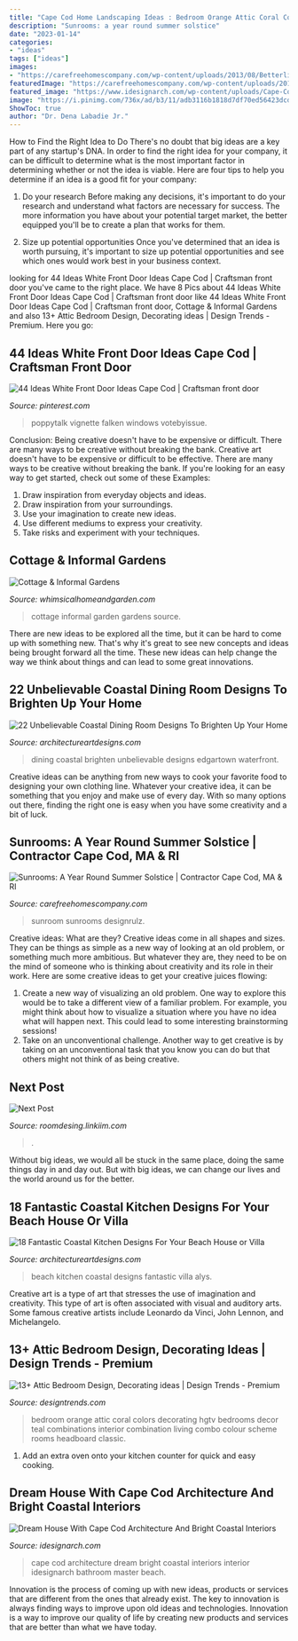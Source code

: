 ```yaml
---
title: "Cape Cod Home Landscaping Ideas : Bedroom Orange Attic Coral Colors Decorating Hgtv Bedrooms Decor Teal Combinations Interior Combination Living Combo Colour Scheme Rooms Headboard Classic"
description: "Sunrooms: a year round summer solstice"
date: "2023-01-14"
categories:
- "ideas"
tags: ["ideas"]
images:
- "https://carefreehomescompany.com/wp-content/uploads/2013/08/Betterliving-Sunroom-Interior-Picture.jpg"
featuredImage: "https://carefreehomescompany.com/wp-content/uploads/2013/08/Betterliving-Sunroom-Interior-Picture.jpg"
featured_image: "https://www.idesignarch.com/wp-content/uploads/Cape-Cod-Architecture-Dream-Home_12.jpg"
image: "https://i.pinimg.com/736x/ad/b3/11/adb3116b1818d7df70ed56423dcdb396.jpg"
ShowToc: true
author: "Dr. Dena Labadie Jr."
---
```



How to Find the Right Idea to Do
There's no doubt that big ideas are a key part of any startup's DNA. In order to find the right idea for your company, it can be difficult to determine what is the most important factor in determining whether or not the idea is viable. Here are four tips to help you determine if an idea is a good fit for your company:
1. Do your research
 Before making any decisions, it's important to do your research and understand what factors are necessary for success. The more information you have about your potential target market, the better equipped you'll be to create a plan that works for them.

2. Size up potential opportunities
Once you've determined that an idea is worth pursuing, it's important to size up potential opportunities and see which ones would work best in your business context.

	

		
looking for 44 Ideas White Front Door Ideas Cape Cod | Craftsman front door you've came to the right place. We have 8 Pics about 44 Ideas White Front Door Ideas Cape Cod | Craftsman front door like 44 Ideas White Front Door Ideas Cape Cod | Craftsman front door, Cottage &amp; Informal Gardens and also 13+ Attic Bedroom Design, Decorating ideas | Design Trends - Premium. Here you go:
		
    
## 44 Ideas White Front Door Ideas Cape Cod | Craftsman Front Door

<img loading=lazy src="https://i.pinimg.com/736x/ad/b3/11/adb3116b1818d7df70ed56423dcdb396.jpg" onerror="this.onerror=null;this.src='https://tse4.mm.bing.net/th?id=OIP.hgAWzA0ksFm3YPg0qViBsQAAAA&amp;pid=15.1';" alt="44 Ideas White Front Door Ideas Cape Cod | Craftsman front door">

_Source: pinterest.com_

>poppytalk vignette falken windows votebyissue. 

	

Conclusion: Being creative doesn't have to be expensive or difficult. There are many ways to be creative without breaking the bank.
Creative art doesn't have to be expensive or difficult to be effective. There are many ways to be creative without breaking the bank. If you're looking for an easy way to get started, check out some of these Examples: 
1. Draw inspiration from everyday objects and ideas.
2. Draw inspiration from your surroundings.
3. Use your imagination to create new ideas. 
4. Use different mediums to express your creativity.
5. Take risks and experiment with your techniques.

    
## Cottage &amp; Informal Gardens

<img loading=lazy src="http://whimsicalhomeandgarden.com/wp-content/uploads/2013/05/1da7326e74a27b4f2b8ac2a916137e8b.jpg" onerror="this.onerror=null;this.src='https://tse1.mm.bing.net/th?id=OIP.vC1ecLGokq_BPR3GYo2jYwHaJ3&amp;pid=15.1';" alt="Cottage &amp; Informal Gardens">

_Source: whimsicalhomeandgarden.com_

>cottage informal garden gardens source. 

	

There are new ideas to be explored all the time, but it can be hard to come up with something new. That's why it's great to see new concepts and ideas being brought forward all the time. These new ideas can help change the way we think about things and can lead to some great innovations.

    
## 22 Unbelievable Coastal Dining Room Designs To Brighten Up Your Home

<img loading=lazy src="https://www.architectureartdesigns.com/wp-content/uploads/2015/05/22-Unbelievable-Coastal-Dining-Room-Designs-To-Brighten-Up-Your-Home-17.jpg" onerror="this.onerror=null;this.src='https://tse1.mm.bing.net/th?id=OIP.uAZfzte3wHj6iHGoNmVinAAAAA&amp;pid=15.1';" alt="22 Unbelievable Coastal Dining Room Designs To Brighten Up Your Home">

_Source: architectureartdesigns.com_

>dining coastal brighten unbelievable designs edgartown waterfront. 

	

Creative ideas can be anything from new ways to cook your favorite food to designing your own clothing line. Whatever your creative idea, it can be something that you enjoy and make use of every day. With so many options out there, finding the right one is easy when you have some creativity and a bit of luck.

    
## Sunrooms: A Year Round Summer Solstice | Contractor Cape Cod, MA &amp; RI

<img loading=lazy src="https://carefreehomescompany.com/wp-content/uploads/2013/08/Betterliving-Sunroom-Interior-Picture.jpg" onerror="this.onerror=null;this.src='https://tse2.mm.bing.net/th?id=OIP.8YL_ouo5JfwuAujAeQkpTwHaFK&amp;pid=15.1';" alt="Sunrooms: A Year Round Summer Solstice | Contractor Cape Cod, MA &amp; RI">

_Source: carefreehomescompany.com_

>sunroom sunrooms designrulz. 

	

Creative ideas: What are they?
Creative ideas come in all shapes and sizes. They can be things as simple as a new way of looking at an old problem, or something much more ambitious. But whatever they are, they need to be on the mind of someone who is thinking about creativity and its role in their work. Here are some creative ideas to get your creative juices flowing: 
1) Create a new way of visualizing an old problem. One way to explore this would be to take a different view of a familiar problem. For example, you might think about how to visualize a situation where you have no idea what will happen next. This could lead to some interesting brainstorming sessions! 
2) Take on an unconventional challenge. Another way to get creative is by taking on an unconventional task that you know you can do but that others might not think of as being creative.

    
## Next Post

<img loading=lazy src="http://roomerve.com/wp-content/uploads/2018/09/30-Exciting-Small-Laundry-Room-Design-Ideas-20.jpg" onerror="this.onerror=null;this.src='https://tse2.mm.bing.net/th?id=OIP.Jd52QHgwc9h0dbb5JxRlYAHaK8&amp;pid=15.1';" alt="Next Post">

_Source: roomdesing.linkiim.com_

>. 

	

Without big ideas, we would all be stuck in the same place, doing the same things day in and day out. But with big ideas, we can change our lives and the world around us for the better.

    
## 18 Fantastic Coastal Kitchen Designs For Your Beach House Or Villa

<img loading=lazy src="https://www.architectureartdesigns.com/wp-content/uploads/2015/05/18-Fantastic-Coastal-Kitchen-Designs-For-Your-Beach-House-or-Villa-12-630x945.jpg" onerror="this.onerror=null;this.src='https://tse4.mm.bing.net/th?id=OIP.KUUxrNTofrh6qdWF8pLazwHaLH&amp;pid=15.1';" alt="18 Fantastic Coastal Kitchen Designs For Your Beach House or Villa">

_Source: architectureartdesigns.com_

>beach kitchen coastal designs fantastic villa alys. 

	

Creative art is a type of art that stresses the use of imagination and creativity. This type of art is often associated with visual and auditory arts. Some famous creative artists include Leonardo da Vinci, John Lennon, and Michelangelo.

    
## 13+ Attic Bedroom Design, Decorating Ideas | Design Trends - Premium

<img loading=lazy src="https://images.designtrends.com/wp-content/uploads/2015/12/05094855/Blue-and-Orange-Attic-Bedroom-Design.jpeg" onerror="this.onerror=null;this.src='https://tse1.mm.bing.net/th?id=OIP.2FvpYdd_6m72IAAAzgD1GgHaJ3&amp;pid=15.1';" alt="13+ Attic Bedroom Design, Decorating ideas | Design Trends - Premium">

_Source: designtrends.com_

>bedroom orange attic coral colors decorating hgtv bedrooms decor teal combinations interior combination living combo colour scheme rooms headboard classic. 

	

1. Add an extra oven onto your kitchen counter for quick and easy cooking.

    
## Dream House With Cape Cod Architecture And Bright Coastal Interiors

<img loading=lazy src="https://www.idesignarch.com/wp-content/uploads/Cape-Cod-Architecture-Dream-Home_12.jpg" onerror="this.onerror=null;this.src='https://tse2.mm.bing.net/th?id=OIP.3ywJ5CfkV8nXVbjVHCX4wwHaE7&amp;pid=15.1';" alt="Dream House With Cape Cod Architecture And Bright Coastal Interiors">

_Source: idesignarch.com_

>cape cod architecture dream bright coastal interiors interior idesignarch bathroom master beach. 

	

Innovation is the process of coming up with new ideas, products or services that are different from the ones that already exist. The key to innovation is always finding ways to improve upon old ideas and technologies. Innovation is a way to improve our quality of life by creating new products and services that are better than what we have today.

